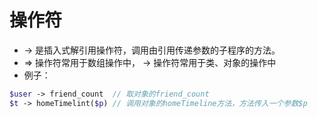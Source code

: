操作符
===

- -> 是插入式解引用操作符，调用由引用传递参数的子程序的方法。
- => 操作符常用于数组操作中， -> 操作符常用于类、对象的操作中
- 例子：

```php
$user -> friend_count  // 取对象的friend_count
$t -> homeTimelint($p) // 调用对象的homeTimeline方法，方法传入一个参数$p
```
